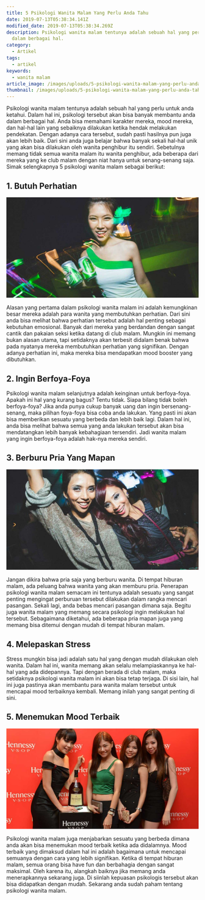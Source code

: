 ```yaml
---
title: 5 Psikologi Wanita Malam Yang Perlu Anda Tahu
date: 2019-07-13T05:38:34.141Z
modified_date: 2019-07-13T05:38:34.269Z
description: Psikologi wanita malam tentunya adalah sebuah hal yang perlu untuk anda ketahui. Dalam hal ini, psikologi tersebut akan bisa banyak membantu anda
  dalam berbagai hal. 
category:
  - Artikel
tags:
  - artikel
keywords:
  - wanita malam
article_image: /images/uploads/5-psikologi-wanita-malam-yang-perlu-anda-tahu-3.jpg
thumbnail: /images/uploads/5-psikologi-wanita-malam-yang-perlu-anda-tahu-1-017.jpg
---
```

Psikologi wanita malam tentunya adalah sebuah hal yang perlu untuk anda ketahui. Dalam hal ini, psikologi tersebut akan bisa banyak membantu anda dalam berbagai hal. Anda bisa memahami karakter mereka, mood mereka, dan hal-hal lain yang sebaiknya dilakukan ketika hendak melakukan pendekatan. Dengan adanya cara tersebut, sudah pasti hasilnya pun juga akan lebih baik. Dari sini anda juga belajar bahwa banyak sekali hal-hal unik yang akan bisa dilakukan oleh wanita penghibur itu sendiri. Sebetulnya memang tidak semua wanita malam itu wanita penghibur, ada beberapa dari mereka yang ke club malam dengan niat hanya untuk senang-senang saja. Simak selengkapnya 5 psikologi wanita malam sebagai berikut:



## 1. Butuh Perhatian

![5 Psikologi Wanita Malam Yang Perlu Anda Tahu](/images/uploads/5-psikologi-wanita-malam-yang-perlu-anda-tahu-3.jpg)

Alasan yang pertama dalam psikologi wanita malam ini adalah kemungkinan besar mereka adalah para wanita yang membutuhkan perhatian. Dari sini anda bisa melihat bahwa perhatian tersebut adalah hal penting sebagai kebutuhan emosional. Banyak dari mereka yang berdandan dengan sangat cantik dan pakaian seksi ketika datang di club malam. Mungkin ini memang bukan alasan utama, tapi setidaknya akan terbesit didalam benak bahwa pada nyatanya mereka membutuhkan perhatian yang signifikan. Dengan adanya perhatian ini, maka mereka bisa mendapatkan mood booster yang dibutuhkan.



## 2. Ingin Berfoya-Foya

Psikologi wanita malam selanjutnya adalah keinginan untuk berfoya-foya. Apakah ini hal yang kurang bagus? Tentu tidak. Siapa bilang tidak boleh berfoya-foya? Jika anda punya cukup banyak uang dan ingin bersenang-senang, maka pilihan foya-foya bisa coba anda lakukan. Yang pasti ini akan bisa memberikan sesuatu yang berbeda dan lebih baik lagi. Dalam hal ini, anda bisa melihat bahwa semua yang anda lakukan tersebut akan bisa mendatangkan lebih banyak kebahagiaan tersendiri. Jadi wanita malam yang ingin berfoya-foya adalah hak-nya mereka sendiri.



## 3. Berburu Pria Yang Mapan

![5 Psikologi Wanita Malam Yang Perlu Anda Tahu](/images/uploads/5-psikologi-wanita-malam-yang-perlu-anda-tahu-2.jpg)

Jangan dikira bahwa pria saja yang berburu wanita. Di tempat hiburan malam, ada peluang bahwa wanita yang akan memburu pria. Penerapan psikologi wanita malam semacam ini tentunya adalah sesuatu yang sangat penting mengingat perburuan tersebut dilakukan dalam rangka mencari pasangan. Sekali lagi, anda bebas mencari pasangan dimana saja. Begitu juga wanita malam yang memang secara psikologi ingin melakukan hal tersebut. Sebagaimana diketahui, ada beberapa pria mapan juga yang memang bisa ditemui dengan mudah di tempat hiburan malam.



## 4. Melepaskan Stress

Stress mungkin bisa jadi adalah satu hal yang dengan mudah dilakukan oleh wanita. Dalam hal ini, wanita memang akan selalu melampiaskannya ke hal-hal yang ada didepannya. Tapi dengan berada di club malam, maka setidaknya psikologi wanita malam ini akan bisa tetap terjaga. Di sisi lain, hal ini juga pastinya akan membantu para wanita malam tersebut untuk mencapai mood terbaiknya kembali. Memang inilah yang sangat penting di sini.



## 5. Menemukan Mood Terbaik

![5 Psikologi Wanita Malam Yang Perlu Anda Tahu](/images/uploads/5-psikologi-wanita-malam-yang-perlu-anda-tahu-1.jpg)

Psikologi wanita malam juga menjabarkan sesuatu yang berbeda dimana anda akan bisa menemukan mood terbaik ketika ada didalamnya. Mood terbaik yang dimaksud dalam hal ini adalah bagaimana untuk mencapai semuanya dengan cara yang lebih signifikan. Ketika di tempat hiburan malam, semua orang bisa have fun dan berbahagia dengan sangat maksimal. Oleh karena itu, alangkah baiknya jika memang anda menerapkannya sekarang juga. Di siinlah kepuasan psikologis tersebut akan bisa didapatkan dengan mudah. Sekarang anda sudah paham tentang psikologi wanita malam.
